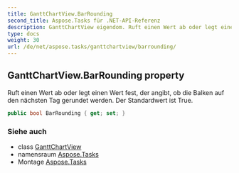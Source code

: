 ```yaml
---
title: GanttChartView.BarRounding
second_title: Aspose.Tasks für .NET-API-Referenz
description: GanttChartView eigendom. Ruft einen Wert ab oder legt einen Wert fest der angibt ob die Balken auf den nächsten Tag gerundet werden. Der Standardwert ist True.
type: docs
weight: 30
url: /de/net/aspose.tasks/ganttchartview/barrounding/
---
```

## GanttChartView.BarRounding property

Ruft einen Wert ab oder legt einen Wert fest, der angibt, ob die Balken auf den nächsten Tag gerundet werden. Der Standardwert ist True.

```csharp
public bool BarRounding { get; set; }
```

### Siehe auch

* class [GanttChartView](../)
* namensraum [Aspose.Tasks](../../ganttchartview/)
* Montage [Aspose.Tasks](../../../)


